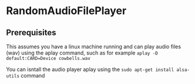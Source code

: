 # RandomAudioFilePlayer

## Prerequisites

This assumes you have a linux machine running and can play audio files (wav) using the aplay command, such as for example `aplay -D default:CARD=Device cowbells.wav`

You can isntall the audio player aplay using the `sudo apt-get install alsa-utils` command
